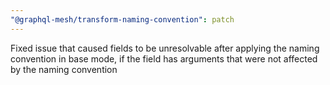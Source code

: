 ```yaml
---
"@graphql-mesh/transform-naming-convention": patch
---
```


Fixed issue that caused fields to be unresolvable after applying the naming convention in base mode, if the field has arguments that were not affected by the naming convention
